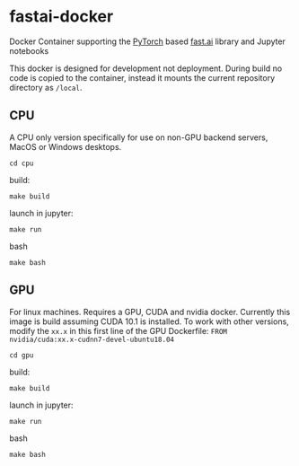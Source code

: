 # fastai-docker

Docker Container supporting the [PyTorch](https://pytorch.org/) based [fast.ai](https://www.fast.ai/) library and Jupyter notebooks

This docker is designed for development not deployment. During build no code is copied to the container, instead it mounts the current repository directory as ``/local``.  

## CPU

A CPU only version specifically for use on non-GPU backend servers, MacOS or Windows desktops.  

```
cd cpu
```

build:

```
make build
```

launch in jupyter:

```
make run
```

bash
```
make bash
```

## GPU

For linux machines. Requires a GPU, CUDA and nvidia docker. Currently this image is build assuming CUDA 10.1 is installed. To work with other versions, modify the ``xx.x`` in this first line of the GPU Dockerfile: ``FROM nvidia/cuda:xx.x-cudnn7-devel-ubuntu18.04``

```
cd gpu
```

build:

```
make build
```

launch in jupyter:

```
make run
```

bash
```
make bash
```